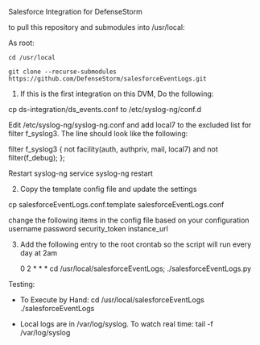 Salesforce Integration for DefenseStorm

to pull this repository and submodules into /usr/local:

As root:

    cd /usr/local

    git clone --recurse-submodules https://github.com/DefenseStorm/salesforceEventLogs.git

1. If this is the first integration on this DVM, Do the following:

  cp ds-integration/ds_events.conf to /etc/syslog-ng/conf.d

  Edit /etc/syslog-ng/syslog-ng.conf and add local7 to the excluded list for filter f_syslog3.  The line should look like the following:

  filter f_syslog3 { not facility(auth, authpriv, mail, local7) and not filter(f_debug); };

  Restart syslog-ng
    service syslog-ng restart

2. Copy the template config file and update the settings

  cp salesforceEventLogs.conf.template salesforceEventLogs.conf

  change the following items in the config file based on your configuration
      username
      password
      security_token
      instance_url

3. Add the following entry to the root crontab so the script will run every
   day at 2am

   0 2 * * * cd /usr/local/salesforceEventLogs; ./salesforceEventLogs.py

Testing:

- To Execute by Hand:
    cd /usr/local/salesforceEventLogs
    ./salesforceEventLogs

- Local logs are in /var/log/syslog.  To watch real time:
    tail -f /var/log/syslog

